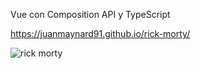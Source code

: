 Vue con Composition API y TypeScript

https://juanmaynard91.github.io/rick-morty/

![rick morty](https://user-images.githubusercontent.com/74424452/121404254-2880a780-c932-11eb-99e8-281c7416ec6a.png)
